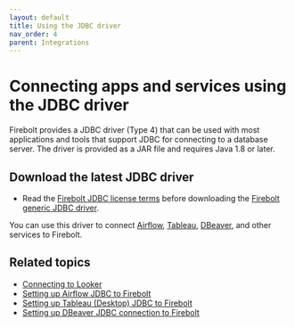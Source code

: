 ```yaml
---
layout: default
title: Using the JDBC driver
nav_order: 4
parent: Integrations
---
```


# Connecting apps and services using the JDBC driver

Firebolt provides a JDBC driver (Type 4) that can be used with most applications and tools that support JDBC for connecting to a database server. The driver is provided as a JAR file and requires Java 1.8 or later.

## Download the latest JDBC driver

* Read the [Firebolt JDBC license terms](https://firebolt-publishing-public.s3.amazonaws.com/repo/jdbc/License.pdf) before downloading the [Firebolt generic JDBC driver](https://firebolt-publishing-public.s3.amazonaws.com/repo/jdbc/firebolt-jdbc-1.21-jar-with-dependencies.jar).

You can use this driver to connect [Airflow](other-integrations/setting-up-airflow-jdbc-to-firebolt.md), [Tableau](business-intelligence/setting-up-tableau-desktop-jdbc-to-firebolt.md), [DBeaver](other-integrations/setting-up-dbeaver-jdbc-connection-to-firebolt.md), and other services to Firebolt.

## Related topics

* [Connecting to Looker](business-intelligence/connecting-to-looker.md)
* [Setting up Airflow JDBC to Firebolt](other-integrations/setting-up-airflow-jdbc-to-firebolt.md)
* [Setting up Tableau (Desktop) JDBC to Firebolt](business-intelligence/setting-up-tableau-desktop-jdbc-to-firebolt.md)
* [Setting up DBeaver JDBC connection to Firebolt](other-integrations/setting-up-dbeaver-jdbc-connection-to-firebolt.md)
